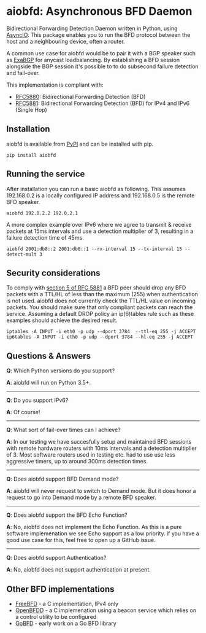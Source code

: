 aiobfd: Asynchronous BFD Daemon
=================
Bidirectional Forwarding Detection Daemon written in Python, using [AsyncIO](https://www.python.org/dev/peps/pep-3156/). This package enables you to run the BFD protocol between the host and a neighbouring device, often a router.

A common use case for aiobfd would be to pair it with a BGP speaker such as [ExaBGP](https://github.com/Exa-Networks/exabgp) for anycast loadbalancing. By establishing a BFD session alongside the BGP session it's possible to to do subsecond failure detection and fail-over.

This implementation is compliant with:
 * [RFC5880](https://tools.ietf.org/html/rfc5880): Bidirectional Forwarding Detection (BFD)
 * [RFC5881](https://tools.ietf.org/html/rfc5881): Bidirectional Forwarding Detection (BFD) for IPv4 and IPv6 (Single Hop)

Installation
-----------------
aiobfd is available from [PyPI](https://pypi.python.org/pypi/aiobfd) and can be installed with pip.
```
pip install aiobfd
```

Running the service
-------------------
After installation you can run a basic aiobfd as following.
This assumes 192.168.0.2 is a locally configured IP address and 192.168.0.5 is the remote BFD speaker.
```
aiobfd 192.0.2.2 192.0.2.1
```
A more complex example over IPv6 where we agree to transmit & receive packets at 15ms intervals and use a detection multiplier of 3, resulting in a failure detection time of 45ms.
```
aiobfd 2001:db8::2 2001:db8::1 --rx-interval 15 --tx-interval 15 --detect-mult 3
```

Security considerations
-----------------------
To comply with [section 5 of RFC 5881](https://tools.ietf.org/html/rfc5881#section-5) a BFD peer should drop any BFD packets with a TTL/HL of less than the maximum (255) when authentication is not used. aiobfd does not currently check the TTL/HL value on incoming packets. You should make sure that only compliant packets can reach the service. Assuming a default DROP policy an ip(6)tables rule such as these examples should achieve the desired result.
```
iptables -A INPUT -i eth0 -p udp --dport 3784  --ttl-eq 255 -j ACCEPT
ip6tables -A INPUT -i eth0 -p udp --dport 3784 --hl-eq 255 -j ACCEPT
```

Questions & Answers
-------------------
**Q**: Which Python versions do you support?

**A**: aiobfd will run on Python 3.5+.
***
**Q**: Do you support IPv6?

**A**: Of course!
***
**Q**: What sort of fail-over times can I achieve?

**A**: In our testing we have succesfully setup and maintained BFD sessions with remote hardware routers with 10ms intervals and a detection multiplier of 3. Most software routers used in testing etc. had to use use less aggressive timers, up to around 300ms detection times.
***
**Q**: Does aiobfd support BFD Demand mode?

**A**: aiobfd will never request to switch to Demand mode. But it does honor a request to go into Demand mode by a remote BFD speaker.
***
**Q**: Does aiobfd support the BFD Echo Function?

**A**: No, aiobfd does not implement the Echo Function. As this is a pure software implemenation we see Echo support as a low priority. if you have a good use case for this, feel free to open up a GitHub issue.
***
**Q**: Does aiobfd support Authentication?

**A**: No, aiobfd does not support authentication at present.

Other BFD implementations
-------------------

* [FreeBFD](https://github.com/silpertan/FreeBFD) - a C implementation, IPv4 only
* [OpenBFDD](https://github.com/dyninc/OpenBFDD) - a C implemenation using a beacon service which relies on a control utility to be configured
* [GoBFD](https://github.com/jthurman42/go-bfd) - early work on a Go BFD library
